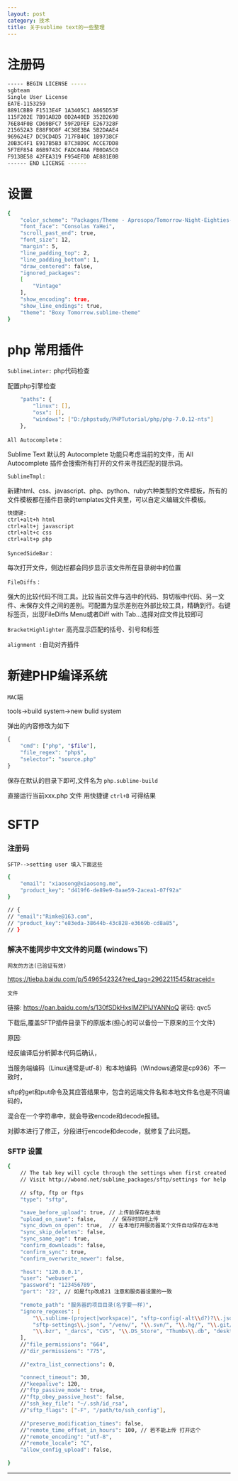 ```yaml
---
layout: post
category: 技术
title: 关于sublime text的一些整理
---
```

# 注册码
```zsh
----- BEGIN LICENSE -----
sgbteam
Single User License
EA7E-1153259
8891CBB9 F1513E4F 1A3405C1 A865D53F
115F202E 7B91AB2D 0D2A40ED 352B269B
76E84F0B CD69BFC7 59F2DFEF E267328F
215652A3 E88F9D8F 4C38E3BA 5B2DAAE4
969624E7 DC9CD4D5 717FB40C 1B9738CF
20B3C4F1 E917B5B3 87C38D9C ACCE7DD8
5F7EF854 86B9743C FADC04AA FB0DA5C0
F913BE58 42FEA319 F954EFDD AE881E0B
------ END LICENSE ------
```
# 设置
```zsh
{
    "color_scheme": "Packages/Theme - Aprosopo/Tomorrow-Night-Eighties-Stormy.tmTheme",
    "font_face": "Consolas YaHei",
    "scroll_past_end": true,
    "font_size": 12,
    "margin": 5,
    "line_padding_top": 2, 
    "line_padding_bottom": 1, 
    "draw_centered": false,
    "ignored_packages":
    [
        "Vintage"
    ],
    "show_encoding": true,
    "show_line_endings": true,
    "theme": "Boxy Tomorrow.sublime-theme"
}

```
# php 常用插件
`SublimeLinter:` php代码检查

配置php引擎检查
```zsh
    "paths": {
        "linux": [],
        "osx": [],
        "windows": ["D:/phpstudy/PHPTutorial/php/php-7.0.12-nts"]
    },
```
`All Autocomplete：`

Sublime Text 默认的 Autocomplete 功能只考虑当前的文件，而 All Autocomplete 插件会搜索所有打开的文件来寻找匹配的提示词。

`SublimeTmpl:`

新建html、css、javascript、php、python、ruby六种类型的文件模板，所有的文件模板都在插件目录的templates文件夹里，可以自定义编辑文件模板。

```zsh
快捷键:
ctrl+alt+h html
ctrl+alt+j javascript
ctrl+alt+c css
ctrl+alt+p php
```
`SyncedSideBar：`

每次打开文件，侧边栏都会同步显示该文件所在目录树中的位置


`FileDiffs：`

强大的比较代码不同工具。比较当前文件与选中的代码、剪切板中代码、另一文件、未保存文件之间的差别。可配置为显示差别在外部比较工具，精确到行。右键标签页，出现FileDiffs
Menu或者Diff with Tab…选择对应文件比较即可

`BracketHighlighter` 高亮显示匹配的括号、引号和标签

`alignment :`自动对齐插件



# 新建PHP编译系统
`MAC`端

tools->build system->new bulid system

弹出的内容修改为如下
```php
{
    "cmd": ["php", "$file"],
    "file_regex": "php$",
    "selector": "source.php"
}
```

保存在默认的目录下即可,文件名为 `php.sublime-build`

直接运行当前xxx.php 文件  用快捷键 `ctrl+B` 可得结果


# SFTP 
### 注册码
`SFTP-->setting user 填入下面这些`
```zsh
{  
    "email": "xiaosong@xiaosong.me",  
    "product_key": "d419f6-de89e9-0aae59-2acea1-07f92a"  
}  
 
// {  
// "email":"Rimke@163.com",  
// "product_key":"e83eda-38644b-43c828-e3669b-cd8a85",  
// }  
```
### 解决不能同步中文文件的问题 (windows下)
`网友的方法(已验证有效)`

<https://tieba.baidu.com/p/5496542324?red_tag=2962211545&traceid=>

`文件`

链接: <https://pan.baidu.com/s/130fSDkHxsIMZlPIJYANNoQ> 密码: qvc5

下载后,覆盖SFTP插件目录下的原版本(担心的可以备份一下原来的三个文件)

原因: 

经反编译后分析脚本代码后确认，

当服务端编码（Linux通常是utf-8）和本地编码（Windows通常是cp936）不一致时，

sftp的get和put命令及其应答结果中，包含的远端文件名和本地文件名也是不同编码的，

混合在一个字符串中，就会导致encode和decode报错。

对脚本进行了修正，分段进行encode和decode，就修复了此问题。

### SFTP 设置
```zsh
{
    // The tab key will cycle through the settings when first created
    // Visit http://wbond.net/sublime_packages/sftp/settings for help
    
    // sftp, ftp or ftps
    "type": "sftp",

    "save_before_upload": true, // 上传前保存在本地
    "upload_on_save": false,     // 保存时同时上传
    "sync_down_on_open": true,  // 在本地打开服务器某个文件自动保存在本地
    "sync_skip_deletes": false,
    "sync_same_age": true,
    "confirm_downloads": false,
    "confirm_sync": true,
    "confirm_overwrite_newer": false,
    
    "host": "120.0.0.1",
    "user": "webuser",
    "password": "123456789",
    "port": "22", // 如是ftp改成21 注意和服务器设置的一致
    
    "remote_path": "服务器的项目目录(名字要一样)",
    "ignore_regexes": [
        "\\.sublime-(project|workspace)", "sftp-config(-alt\\d?)?\\.json",
        "sftp-settings\\.json", "/venv/", "\\.svn/", "\\.hg/", "\\.git/",
        "\\.bzr", "_darcs", "CVS", "\\.DS_Store", "Thumbs\\.db", "desktop\\.ini"
    ],
    //"file_permissions": "664",
    //"dir_permissions": "775",
    
    //"extra_list_connections": 0,

    "connect_timeout": 30,
    //"keepalive": 120,
    //"ftp_passive_mode": true,
    //"ftp_obey_passive_host": false,
    //"ssh_key_file": "~/.ssh/id_rsa",
    //"sftp_flags": ["-F", "/path/to/ssh_config"],
    
    //"preserve_modification_times": false,
    //"remote_time_offset_in_hours": 100, // 若不能上传 打开这个
    //"remote_encoding": "utf-8",
    //"remote_locale": "C",
    "allow_config_upload": false,
    
}

```
----------------------------------------------------------------------------------- 